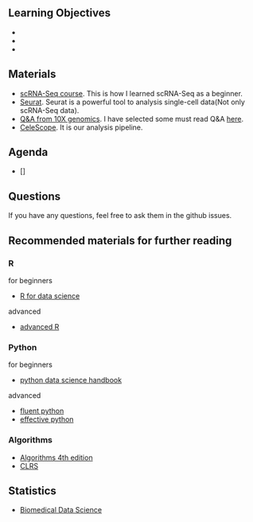 

## Learning Objectives

- 
-
- 


## Materials
- [scRNA-Seq course](https://scrnaseq-course.cog.sanger.ac.uk/website/index.html#github). This is how I learned scRNA-Seq as a beginner.
- [Seurat](https://satijalab.org/seurat/). Seurat is a powerful tool to analysis single-cell data(Not only scRNA-Seq data). 
- [Q&A from 10X genomics](https://kb.10xgenomics.com/hc/en-us). I have selected some must read Q&A [here](selected_FAQ.md).
- [CeleScope](https://github.com/singleron-RD/CeleScope/blob/master/docs/manual.md). It is our analysis pipeline.


## Agenda
- []

## Questions
If you have any questions, feel free to ask them in the github issues.

## Recommended materials for further reading

### R
for beginners
- [R for data science](https://r4ds.had.co.nz/)

advanced
- [advanced R](https://adv-r.hadley.nz/)

### Python
for beginners
- [python data science handbook](https://github.com/jakevdp/PythonDataScienceHandbook/tree/master/notebooks)

advanced
- [fluent python](https://github.com/hiddenJuliet/pythondocument/blob/master/Fluent%20Python.pdf)
- [effective python](https://github.com/camoverride/lit/blob/master/Effective-Python.pdf)

### Algorithms
- [Algorithms 4th edition](https://github.com/Mcdonoughd/CS2223/blob/master/Books/Algorithhms%204th%20Edition%20by%20Robert%20Sedgewick%2C%20Kevin%20Wayne.pdf)
- [CLRS](https://github.com/RbkGh/Free-Algorithm-Books/blob/master/book/Introduction%20to%20Algorithms%20-%20Third%20Edition.pdf)

## Statistics
- [Biomedical Data Science](http://genomicsclass.github.io/book/)

